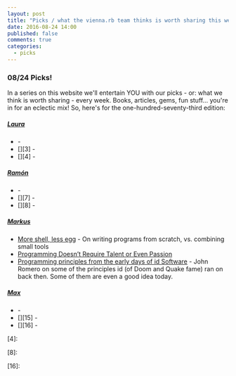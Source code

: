 ```yaml
---
layout: post
title: "Picks / what the vienna.rb team thinks is worth sharing this week"
date: 2016-08-24 14:00
published: false
comments: true
categories:
  - picks
---
```


### 08/24 Picks!

In a series on this website we'll entertain YOU with our picks - or: what we think is worth sharing - every week.
Books, articles, gems, fun stuff... you're in for an eclectic mix! So, here's for the one-hundred-seventy-third edition:


##### [Laura][1]
- [][2] -
- [][3] -
- [][4] -

##### [Ramón][5]
- [][6] -
- [][7] -
- [][8] -

##### [Markus][9]
- [More shell, less egg][10] - On writing programs from scratch, vs. combining small tools
- [Programming Doesn’t Require Talent or Even Passion][11]
- [Programming principles from the early days of id Software][12] - John Romero on some of the principles id (of Doom and Quake fame) ran on back then. Some of them are even a good idea today.

##### [Max][13]
- [][14] -
- [][15] -
- [][16] -



[1]: http://www.twitter.com/alicetragedy
[2]:
[3]:
[4]:

[5]: https://twitter.com/senorhuidobro
[6]:
[7]:
[8]:

[9]: https://twitter.com/nuclearsquid
[10]: http://www.leancrew.com/all-this/2011/12/more-shell-less-egg/
[11]: http://feed.wordcorp.net/blog/post/programming-doesnt-require-talent-or-even-passion
[12]: http://www.gamasutra.com/view/news/279357/Programming_principles_from_the_early_days_of_id_Software.php

[13]: http://www.twitter.com/klappradla
[14]:
[15]:
[16]:

